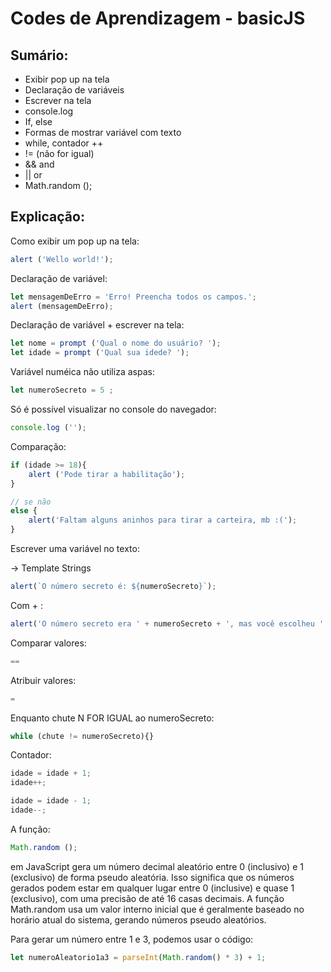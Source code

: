 # Codes de Aprendizagem - basicJS
## Sumário:
* Exibir pop up na tela
* Declaração de variáveis
* Escrever na tela
* console.log
* If, else
* Formas de mostrar variável com texto
* while, contador ++
* != (não for igual)
* && and
* || or 
* Math.random ();

## Explicação:

Como exibir um pop up na tela:
```js
alert ('Wello world!');
```

Declaração de variável:
```js
let mensagemDeErro = 'Erro! Preencha todos os campos.';
alert (mensagemDeErro);
```

Declaração de variável + escrever na tela:
```js
let nome = prompt ('Qual o nome do usuário? ');
let idade = prompt ('Qual sua idede? ');
```

Variável numéica não utiliza aspas:
```js
let numeroSecreto = 5 ;
```

Só é possível visualizar no console do navegador:
```js
console.log ('');
```

Comparação:
```js
if (idade >= 18){
    alert ('Pode tirar a habilitação');
}

// se não
else {
    alert('Faltam alguns aninhos para tirar a carteira, mb :(');
}
```

Escrever uma variável no texto:

-> Template Strings
```js
alert(`O número secreto é: ${numeroSecreto}`);
```
Com + :
```js
alert('O número secreto era ' + numeroSecreto + ', mas você escolheu ' + chute);
```
Comparar valores:
```js 
== 
```

Atribuir valores:
```js 
= 
```

Enquanto chute N FOR IGUAL ao numeroSecreto:
```js
while (chute != numeroSecreto){}
```

Contador:
```js
idade = idade + 1;
idade++;

idade = idade - 1;
idade--;
```

A função:
```js 
Math.random (); 
``` 
em JavaScript gera um número decimal aleatório entre 0 (inclusivo) e 1 (exclusivo) de forma pseudo aleatória. Isso significa que os números gerados podem estar em qualquer lugar entre 0 (inclusive) e quase 1 (exclusivo), com uma precisão de até 16 casas decimais. A função Math.random usa um valor interno inicial que é geralmente baseado no horário atual do sistema, gerando números pseudo aleatórios.

Para gerar um número entre 1 e 3, podemos usar o código: 
```js
let numeroAleatorio1a3 = parseInt(Math.random() * 3) + 1;
```
